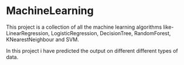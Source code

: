 # MachineLearning

This project is a collection of all the machine learning algorithms like-
LinearRegression, LogisticRegression, DecisionTree, RandomForest, KNearestNeighbour and SVM.

In this project i have predicted the output on different different types of data.
